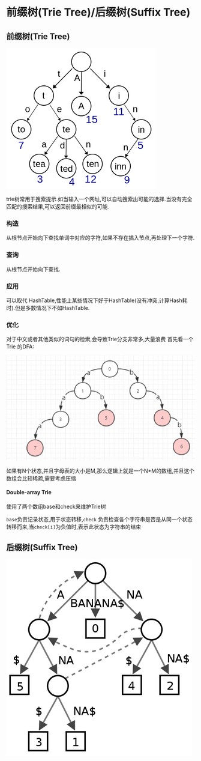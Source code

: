 # 前缀树(Trie Tree)/后缀树(Suffix Tree)

## 前缀树(Trie Tree)

![Trie](img/Trie.png)

trie树常用于搜索提示.如当输入一个网址,可以自动搜索出可能的选择.当没有完全匹配的搜索结果,可以返回前缀最相似的可能.

### 构造

从根节点开始向下查找单词中对应的字符,如果不存在插入节点,再处理下一个字符.

### 查询

从根节点开始向下查找.

### 应用

可以取代 HashTable,性能上某些情况下好于HashTable(没有冲突,计算Hash耗时).但是多数情况下不如HashTable.

### 优化

对于中文或者其他类似的词句的检索,会导致Trie分支非常多,大量浪费
首先看一个Trie 的DFA:

![状态转移矩阵](img/Trie-DFA.jpg)

如果有N个状态,并且字母表的大小是M,那么逻辑上就是一个N*M的数组,并且这个数组会比较稀疏,需要考虑压缩

#### Double-array Trie

使用了两个数组base和check来维护Trie树

`base`负责记录状态,用于状态转移,`check` 负责检查各个字符串是否是从同一个状态转移而来,当`check[i]`为负值时,表示此状态为字符串的结束

## 后缀树(Suffix Tree)

![Suffix-Tree](img/Suffix-Tree.png)